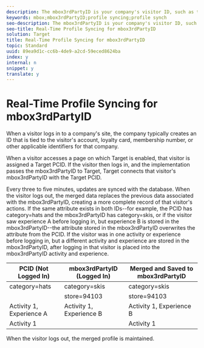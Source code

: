 ```yaml
---
description: The mbox3rdPartyID is your company's visitor ID, such as the membership ID for your company's loyalty program.
keywords: mbox;mbox3rdPartyID;profile syncing;profile synch
seo-description: The mbox3rdPartyID is your company's visitor ID, such as the membership ID for your company's loyalty program.
seo-title: Real-Time Profile Syncing for mbox3rdPartyID
solution: Target
title: Real-Time Profile Syncing for mbox3rdPartyID
topic: Standard
uuid: 89ea9d1c-cc6b-4de9-a2cd-59eced8624ba
index: y
internal: n
snippet: y
translate: y
---
```


# Real-Time Profile Syncing for mbox3rdPartyID

When a visitor logs in to a company's site, the company typically creates an ID that is tied to the visitor's account, loyalty card, membership number, or other applicable identifiers for that company. 

When a visitor accesses a page on which Target is enabled, that visitor is assigned a Target PCID. If the visitor then logs in, and the implementation passes the mbox3rdPartyID to Target, Target connects that visitor's mbox3rdPartyID with the Target PCID. 

Every three to five minutes, updates are synced with the database. When the visitor logs out, the merged data replaces the previous data associated with the mbox3rdPartyID, creating a more complete record of that visitor's actions. If the same attribute exists in both IDs--for example, the PCID has category=hats and the mbox3rdPartyID has category=skis, or if the visitor saw experience A before logging in, but experience B is stored in the mbox3rdPartyID--the attribute stored in the mbox3rdPartyID overwrites the attribute from the PCID. If the visitor was in one activity or experience before logging in, but a different activity and experience are stored in the mbox3rdPartyID, after logging in that visitor is placed into the mbox3rdPartyID activity and experience. 



|  PCID (Not Logged In)  | mbox3rdPartyID (Logged In)  | Merged and Saved to mbox3rdPartyID  |
|---|---|---|
|  category=hats  | category=skis  | category=skis  |
|   | store=94103  | store=94103  |
|  Activity 1, Experience A  | Activity 1, Experience B  | Activity 1, Experience B  |
|  Activity 1  |  | Activity 1  |

When the visitor logs out, the merged profile is maintained. 
